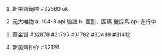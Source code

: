 1. 新美齊銷控 #32560 ok
2. 元大唯物 
   a. 104-3 api 驗證
   b. 國別、區碼 雙語系 api 進行中  

3. 華金資 #32878 #31795 #31782 #30489 #31412
4. 新美齊仲介 #32126
